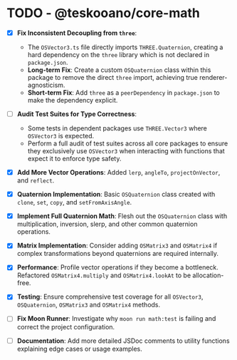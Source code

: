 # TODO - @teskooano/core-math

- [x] **Fix Inconsistent Decoupling from `three`**:

  - The `OSVector3.ts` file directly imports `THREE.Quaternion`, creating a hard dependency on the `three` library which is not declared in `package.json`.
  - **Long-term Fix**: Create a custom `OSQuaternion` class within this package to remove the direct `three` import, achieving true renderer-agnosticism.
  - **Short-term Fix**: Add `three` as a `peerDependency` in `package.json` to make the dependency explicit.

- [ ] **Audit Test Suites for Type Correctness**:

  - Some tests in dependent packages use `THREE.Vector3` where `OSVector3` is expected.
  - Perform a full audit of test suites across all core packages to ensure they exclusively use `OSVector3` when interacting with functions that expect it to enforce type safety.

- [x] **Add More Vector Operations**: Added `lerp`, `angleTo`, `projectOnVector`, and `reflect`.
- [x] **Quaternion Implementation**: Basic `OSQuaternion` class created with `clone`, `set`, `copy`, and `setFromAxisAngle`.
- [x] **Implement Full Quaternion Math**: Flesh out the `OSQuaternion` class with multiplication, inversion, slerp, and other common quaternion operations.
- [x] **Matrix Implementation**: Consider adding `OSMatrix3` and `OSMatrix4` if complex transformations beyond quaternions are required internally.
- [x] **Performance**: Profile vector operations if they become a bottleneck. Refactored `OSMatrix4.multiply` and `OSMatrix4.lookAt` to be allocation-free.
- [x] **Testing**: Ensure comprehensive test coverage for all `OSVector3`, `OSQuaternion`, `OSMatrix3` and `OSMatrix4` methods.
- [ ] **Fix Moon Runner**: Investigate why `moon run math:test` is failing and correct the project configuration.
- [ ] **Documentation**: Add more detailed JSDoc comments to utility functions explaining edge cases or usage examples.
